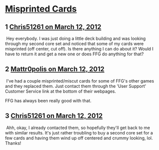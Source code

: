 # [Misprinted Cards](https://community.fantasyflightgames.com/topic/61746-misprinted-cards/)

## 1 [Chris51261 on March 12, 2012](https://community.fantasyflightgames.com/topic/61746-misprinted-cards/?do=findComment&comment=604954)

 Hey everybody. I was just doing a little deck building and was looking through my second core set and noticed that some of my cards were misprinted (off center, cut off). Is there anything I can do about it? Would I have to return it and get a new one or does FFG do anything for that?

## 2 [Mattr0polis on March 12, 2012](https://community.fantasyflightgames.com/topic/61746-misprinted-cards/?do=findComment&comment=604960)

 I've had a couple misprinted/miscut cards for some of FFG's other games and they replaced them. Just contact them through the 'User Support' Customer Service link at the bottom of their webpages.

FFG has always been really good with that.

## 3 [Chris51261 on March 12, 2012](https://community.fantasyflightgames.com/topic/61746-misprinted-cards/?do=findComment&comment=604961)

 Ahh, okay, I already contacted them, so hopefully they'll get back to me with similar results. It's just rather troubling to buy a second core set for a few cards and having them wind up off centered and crummy looking, lol. Thanks!

